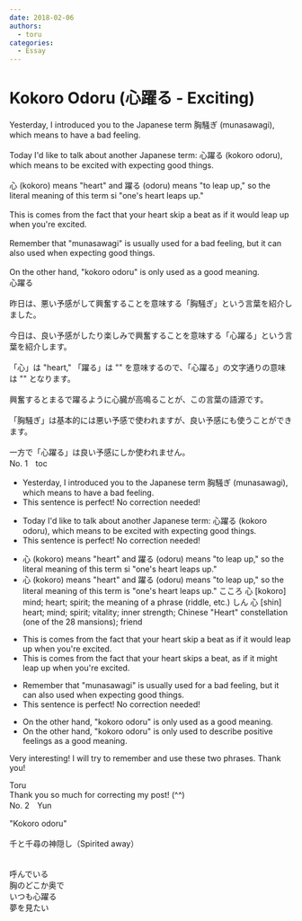```yaml
---
date: 2018-02-06
authors:
  - toru
categories:
  - Essay
---
```


<h1 id="subject_show">Kokoro Odoru (心躍る - Exciting)</h1>
<div class="date" hidden>Feb 6, 2018 19:07</div>
<div id="post"><div id="body_show_ori">
Yesterday, I introduced you to the Japanese term 胸騒ぎ (munasawagi), which means to have a bad feeling.<br/><br/>Today I'd like to talk about another Japanese term: 心躍る (kokoro odoru), which means to be excited with expecting good things.<br/><br/>心 (kokoro) means "heart" and 躍る (odoru) means "to leap up," so the literal meaning of this term si "one's heart leaps up."<br/><br/>This is comes from the fact that your heart skip a beat as if it would leap up when you're excited.<br/><br/>Remember that "munasawagi" is usually used for a bad feeling, but it can also used when expecting good things.<br/><br/>On the other hand, "kokoro odoru" is only used as a good meaning.
</div></div>

<!-- more -->

<div id="post_ja"><div id="body_show_mo">
心躍る<br/><br/>昨日は、悪い予感がして興奮することを意味する「胸騒ぎ」という言葉を紹介しました。<br/><br/>今日は、良い予感がしたり楽しみで興奮することを意味する「心躍る」という言葉を紹介します。<br/><br/>「心」は "heart," 「躍る」は "" を意味するので、「心躍る」の文字通りの意味は "" となります。<br/><br/>興奮するとまるで躍るように心臓が高鳴ることが、この言葉の語源です。<br/><br/>「胸騒ぎ」は基本的には悪い予感で使われますが、良い予感にも使うことができます。<br/><br/>一方で「心躍る」は良い予感にしか使われません。
</div></div>
<div id="block"><div class="first_name"> No. 1　<span class="just_name">toc</span></div><div id="block2">
<ul class="correction_field">
<li class="incorrect">Yesterday, I introduced you to the Japanese term 胸騒ぎ (munasawagi), which means to have a bad feeling.</li>
<li class="corrected perfect">This sentence is perfect! No correction needed!</li>
</ul>
<ul class="correction_field">
<li class="incorrect">Today I'd like to talk about another Japanese term: 心躍る (kokoro odoru), which means to be excited with expecting good things.</li>
<li class="corrected perfect">This sentence is perfect! No correction needed!</li>
</ul>
<ul class="correction_field">
<li class="incorrect">心 (kokoro) means "heart" and 躍る (odoru) means "to leap up," so the literal meaning of this term si "one's heart leaps up."</li>
<li class="corrected correct">
心 (kokoro) means "heart" and 躍る (odoru) means "to leap up," so the literal meaning of this term <span class="f_red">is</span> "one's heart leaps up." こころ 心  [kokoro] mind; heart; spirit; the meaning of a phrase (riddle, etc.)  しん 心  [shin] heart; mind; spirit; vitality; inner strength; Chinese "Heart" constellation (one of the 28 mansions); friend  
</li>
</ul>
<ul class="correction_field">
<li class="incorrect">This is comes from the fact that your heart skip a beat as if it would leap up when you're excited.</li>
<li class="corrected correct">
This <span class="sline">is</span> comes from the fact that your heart <span class="f_red">skips</span> a beat<span class="f_red">,</span> as if it <span class="f_red">might</span> leap up when you're excited.
</li>
</ul>
<ul class="correction_field">
<li class="incorrect">Remember that "munasawagi" is usually used for a bad feeling, but it can also used when expecting good things.</li>
<li class="corrected perfect">This sentence is perfect! No correction needed!</li>
</ul>
<ul class="correction_field">
<li class="incorrect">On the other hand, "kokoro odoru" is only used as a good meaning.</li>
<li class="corrected correct">
On the other hand, "kokoro odoru" is only used to <span class="f_red">describe positive feelings</span><span class="sline"> as a good meaning</span>.
</li>
</ul>
<p class="comment_small">
 Very interesting! I will try to remember and use these two phrases. Thank you!
</p>

</div><div class="name"><span class="just_name">Toru</span><br>
Thank you so much for correcting my post! (^^)
</div>
</div>
<div id="block"><div class="first_name"> No. 2　<span class="just_name">Yun </span></div><div id="block2">
<p class="comment_small">
 "Kokoro odoru"
 <br/>
 <br/>
 千と千尋の神隠し（Spirited away）
 <br/>
 <br/>
 <br/>
 呼んでいる
 <br/>
 胸のどこか奥で
 <br/>
 いつも心躍る
 <br/>
 夢を見たい
 <br/>
 <br/>
 <object height="315" width="560">
  <param name="movie" value="https://www.youtube.com/v/pmv18Eu9DMU"/>
  <embed height="315" src="https://www.youtube.com/v/pmv18Eu9DMU" type="application/x-shockwave-flash" width="560"/>
 </object>
</p>

</div></div>
